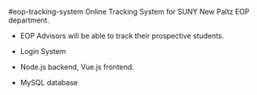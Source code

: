 #eop-tracking-system
Online Tracking System for SUNY New Paltz EOP department.

- EOP Advisors will be able to track their prospective students.


- Login System
- Node.js backend, Vue.js frontend.
- MySQL database
